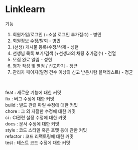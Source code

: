 # Linklearn

기능<br/>
1. 회원가입/로그인 (+소셜 로그인 추가점수) - 병민<br/>
2. 회원정보 수정/탈퇴 - 병민<br/>
3. (선생) 게시물 등록/수정/삭제 - 성현<br/>
4. 선생님 목록 보기/검색 (+선생과의 채팅 추가점수) - 건열<br/>
5. 모집 완료 알림 - 성현<br/>
6. 평가 작성 및 별점 / 신고하기 - 정균<br/>
7. 관리자 페이지(일정 건수 이상의 신고 받은사람 블랙리스트) - 정균<br/>

<br/>

feat : 새로운 기능에 대한 커밋 <br/>
fix : 버그 수정에 대한 커밋<br/>
build : 빌드 관련 파일 수정에 대한 커밋<br/>
chore : 그 외 자잘한 수정에 대한 커밋<br/>
ci : CI관련 설정 수정에 대한 커밋<br/>
docs : 문서 수정에 대한 커밋<br/>
style : 코드 스타일 혹은 포맷 등에 관한 커밋<br/>
refactor :  코드 리팩토링에 대한 커밋<br/>
test : 테스트 코드 수정에 대한 커밋<br/>
